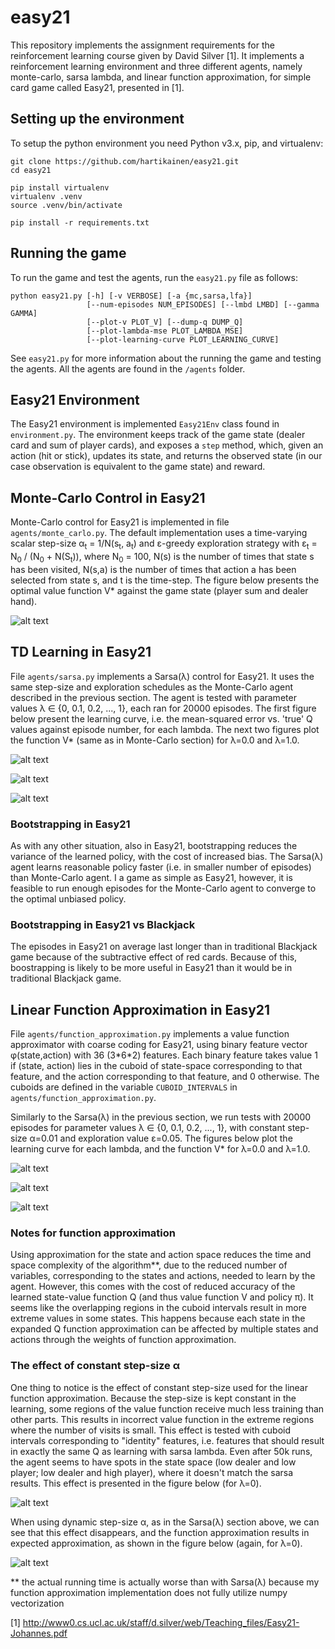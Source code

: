 # easy21
This repository implements the assignment requirements for the reinforcement learning course given by David Silver [1]. It implements a reinforcement learning environment and three different agents, namely monte-carlo, sarsa lambda, and linear function approximation, for simple card game called Easy21, presented in [1].


## Setting up the environment
To setup the python environment you need Python v3.x, pip, and virtualenv:
```
git clone https://github.com/hartikainen/easy21.git
cd easy21

pip install virtualenv
virtualenv .venv
source .venv/bin/activate

pip install -r requirements.txt
```


## Running the game
To run the game and test the agents, run the `easy21.py` file as follows:
```
python easy21.py [-h] [-v VERBOSE] [-a {mc,sarsa,lfa}]
                 [--num-episodes NUM_EPISODES] [--lmbd LMBD] [--gamma GAMMA]
                 [--plot-v PLOT_V] [--dump-q DUMP_Q]
                 [--plot-lambda-mse PLOT_LAMBDA_MSE]
                 [--plot-learning-curve PLOT_LEARNING_CURVE]
```
See `easy21.py` for more information about the running the game and testing the agents. All the agents are found in the `/agents` folder.


## Easy21 Environment
The Easy21 environment is implemented `Easy21Env` class found in `environment.py`. The environment keeps track of the game state (dealer card and sum of player cards), and exposes a `step` method, which, given an action (hit or stick), updates its state, and returns the observed state (in our case observation is equivalent to the game state) and reward.


## Monte-Carlo Control in Easy21
Monte-Carlo control for Easy21 is implemented in file `agents/monte_carlo.py`. The default implementation uses a time-varying scalar step-size α<sub>t</sub> = 1/N(s<sub>t</sub>, a<sub>t</sub>) and ε-greedy exploration strategy with ε<sub>t</sub> = N<sub>0</sub> / (N<sub>0</sub> + N(S<sub>t</sub>)), where N<sub>0</sub> = 100, N(s) is the number of times that state s has been visited, N(s,a) is the number of times that action a has been selected from state s, and t is the time-step.
The figure below presents the optimal value function V\* against the game state (player sum and dealer hand).

![alt text](https://github.com/hartikainen/easy21/blob/master/vis/V_mc_1000000_episodes.png)


## TD Learning in Easy21
File `agents/sarsa.py` implements a Sarsa(λ) control for Easy21. It uses the same step-size and exploration schedules as the Monte-Carlo agent described in the previous section. The agent is tested with parameter values λ ∈ {0, 0.1, 0.2, ..., 1}, each ran for 20000 episodes. The first figure below present the learning curve, i.e. the mean-squared error vs. 'true' Q values against episode number, for each lambda. The next two figures plot the function V\* (same as in Monte-Carlo section) for λ=0.0 and λ=1.0.

![alt text](https://github.com/hartikainen/easy21/blob/master/vis/lambda_mse_sarsa_gamma_1.0_episodes_20000.png)

![alt text](https://github.com/hartikainen/easy21/blob/master/vis/V_sarsa_lambda_0.0_gamma_1.0_episodes_20000.png)

![alt text](https://github.com/hartikainen/easy21/blob/master/vis/V_sarsa_lambda_1.0_gamma_1.0_episodes_20000.png)


### Bootstrapping in Easy21

As with any other situation, also in Easy21, bootstrapping reduces the variance of the learned policy, with the cost of increased bias. The Sarsa(λ) agent learns reasonable policy faster (i.e. in smaller number of episodes) than Monte-Carlo agent. I a game as simple as Easy21, however, it is feasible to run enough episodes for the Monte-Carlo agent to converge to the optimal unbiased policy.


### Bootstrapping in Easy21 vs Blackjack
The episodes in Easy21 on average last longer than in traditional Blackjack game because of the subtractive effect of red cards. Because of this, boostrapping is likely to be more useful in Easy21 than it would be in traditional Blackjack game.


## Linear Function Approximation in Easy21
File `agents/function_approximation.py` implements a value function approximator with coarse coding for Easy21, using binary feature vector φ(state,action) with 36 (3\*6\*2) features. Each binary feature takes value 1 if (state, action) lies in the cuboid of state-space corresponding to that feature, and the action corresponding to that feature, and 0 otherwise. The cuboids are defined in the variable `CUBOID_INTERVALS` in `agents/function_approximation.py`.

Similarly to the Sarsa(λ) in the previous section, we run tests with 20000 episodes for parameter values λ ∈ {0, 0.1, 0.2, ..., 1}, with constant step-size α=0.01 and exploration value ε=0.05. The figures below plot the learning curve for each lambda, and the function V\* for λ=0.0 and λ=1.0.

![alt text](https://github.com/hartikainen/easy21/blob/master/vis/lambda_mse_lfa_gamma_1.0_episodes_20000.png)

![alt text](https://github.com/hartikainen/easy21/blob/master/vis/V_lfa_lambda_0.0_gamma_1.0_episodes_20000.png)

![alt text](https://github.com/hartikainen/easy21/blob/master/vis/V_lfa_lambda_1.0_gamma_1.0_episodes_20000.png)


### Notes for function approximation
Using approximation for the state and action space reduces the time and space complexity of the algorithm\*\*, due to the reduced number of variables, corresponding to the states and actions, needed to learn by the agent. However, this comes with the cost of reduced accuracy of the learned state-value function Q (and thus value function V and policy π). It seems like the overlapping regions in the cuboid intervals result in more extreme values in some states. This happens because each state in the expanded Q function approximation can be affected by multiple states and actions through the weights of function approximation.


### The effect of constant step-size α
One thing to notice is the effect of constant step-size used for the linear function approximation. Because the step-size is kept constant in the learning, some regions of the value function receive much less training than other parts. This results in incorrect value function in the extreme regions where the number of visits is small. This effect is tested with cuboid intervals corresponding to "identity" features, i.e. features that should result in exactly the same Q as learning with sarsa lambda. Even after 50k runs, the agent seems to have spots in the state space (low dealer and low player; low dealer and high player), where it doesn't match the sarsa results. This effect is presented in the figure below (for λ=0).

![alt text](https://github.com/hartikainen/easy21/blob/master/vis/V_lfa_identity_features_static_alpha_lambda_0.0_gamma_1.0_episodes_50000.png)

When using dynamic step-size α, as in the Sarsa(λ) section above, we can see that this effect disappears, and the function approximation results in expected approximation, as shown in the figure below (again, for λ=0).

![alt text](https://github.com/hartikainen/easy21/blob/master/vis/V_lfa_identity_features_dynamic_alpha_lambda_0.0_gamma_1.0_episodes_50000.png)

\*\* the actual running time is actually worse than with Sarsa(λ) because my function approximation implementation does not fully utilize numpy vectorization

[1] http://www0.cs.ucl.ac.uk/staff/d.silver/web/Teaching_files/Easy21-Johannes.pdf
